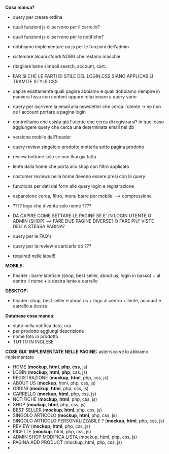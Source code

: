 **Cosa manca?**
- query per creare ordine
- quali funzioni js ci servono per il carrello?
- quali funzioni js ci servono per le notifiche?
- dobbiamo implementare un js per le funzioni dell'admin
- sistemare alcuni sfondi NOBG che restano macchie
- ritagliare bene simboli search, account, cart..
- FAR SI CHE LE PARTI DI STILE DEL LOGIN.CSS SIANO APPLICABILI TRAMITE STYLE.CSS 
- capire esattamente quali pagine abbiamo e quali dobbiamo riempire in maniera fissa con content oppure relazionare a query varie

- query per iscrivere la email alla newsletter che cerca l'utente -> se non ce l'account portare a pagina login
- controlliamo che esista già l'utente che cerca di registrarsi? in quel caso aggiungere query che cerca una determinata email nel db 
- versione mobile dell'header
- query review singololo prodotto metterla sotto pagina prodotto
- review bottone solo se non lhai gia fatta

- lente dalla home che porta allo shop con filtro applicato
- costumer reviews nella home devono essere presi con la query
- functions per dati dai form alle query login e registrazione
- espansione cerca, filtro, menu barre per mobile. --> compressione
- ???? logo che diventa solo nome ????
- DA CAPIRE COME SETTARE LE PAGINE SE E' IN LOGIN UTENTE O ADMIN (SHOP) --> FARE DUE PAGINE DIVERSE? O FARE PIU' VISTE DELLA STESSA PAGINA?
- query per le FAQ's
- query per la review e caricarla db ???
- required nelle label!!



**MOBILE:**
- header : barre lateriale (shop, best seller, about us, login in basso) + al centro il nome + a destra lente e carrello

**DESKTOP:**
- header: shop, best seller e about us + logo al centro + lente, account e carrello a destra


**Database cosa manca**:
- stato nella notifica data, ora
- per prodotto aggiungi descrizione
- nome foto in prodotto
- TUTTO IN INGLESE


**COSE GIA' IMPLEMENTATE NELLE PAGINE:**
asterisco se lo abbiamo implementato
- HOME (**mockup**, **html**, **php**, **css**, js)
- LOGIN (**mockup**, **html**, **php**, css, js)
- REGISTRAZIONE (**mockup**, **html**, php, css, js)
- ABOUT US (**mockup**, html, php, css, js)
- ORDINI (**mockup**, **html**, php, css, js)
- CARRELLO (**mockup**, **html**, php, css, js)
- NOTIFICHE (**mockup**, **html**, php, css, js)
- SHOP (**mockup**, **html**, php, css, js)
- BEST SELLER (**mockup**, **html**, php, css, js)
- SINGOLO ARTICOLO (**mockup**, **html**, php, css, js)
- SINGOLO ARTICOLO PERSONALIZZABILE ? (**mockup**, **html**, php, css, js)
- REVIEW (**mockup**, **html**, php, css, js)
- RICETTE (**mockup**, html, php, css, js)
- ADMIN SHOP MODIFICA LISTA (mockup, html, php, css, js)
- PAGINA ADD PRODUCT (mockup, html, php, css, js)
- 

